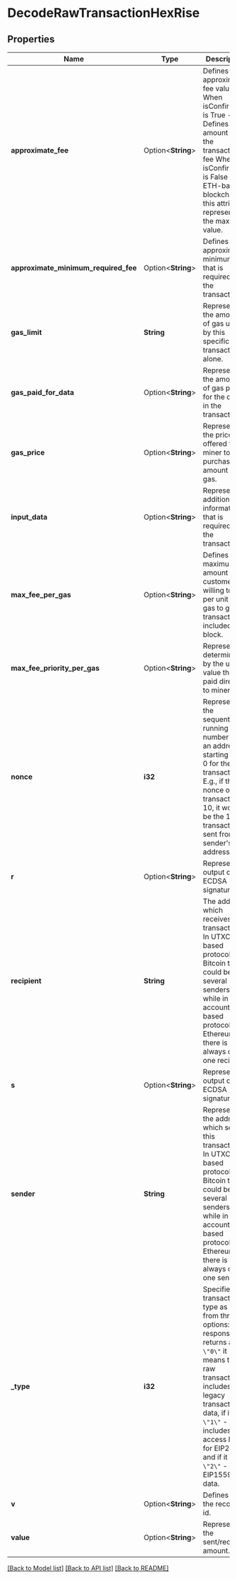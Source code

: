 # DecodeRawTransactionHexRise

## Properties

Name | Type | Description | Notes
------------ | ------------- | ------------- | -------------
**approximate_fee** | Option<**String**> | Defines the approximate fee value. When isConfirmed is True - Defines the amount of the transaction fee When isConfirmed is False - For ETH-based blockchains this attribute represents the max fee value. | [optional]
**approximate_minimum_required_fee** | Option<**String**> | Defines the approximate minimum fee that is required for the transaction. | [optional]
**gas_limit** | **String** | Represents the amount of gas used by this specific transaction alone. | 
**gas_paid_for_data** | Option<**String**> | Represents the amount of gas paid for the data in the transaction. | [optional]
**gas_price** | Option<**String**> | Represents the price offered to the miner to purchase this amount of gas. | [optional]
**input_data** | Option<**String**> | Represents additional information that is required for the transaction. | [optional]
**max_fee_per_gas** | Option<**String**> | Defines the maximum amount that customer is willing to pay per unit of gas to get his transaction included in a block. | [optional]
**max_fee_priority_per_gas** | Option<**String**> | Represents determined by the user value that is paid directly to miners. | [optional]
**nonce** | **i32** | Represents the sequential running number for an address, starting from 0 for the first transaction. E.g., if the nonce of a transaction is 10, it would be the 11th transaction sent from the sender's address. | 
**r** | Option<**String**> | Represents output of an ECDSA signature. | [optional]
**recipient** | **String** | The address which receives this transaction. In UTXO-based protocols like Bitcoin there could be several senders while in account-based protocols like Ethereum there is always only one recipient. | 
**s** | Option<**String**> | Represents output of an ECDSA signature. | [optional]
**sender** | **String** | Represents the address which sends this transaction. In UTXO-based protocols like Bitcoin there could be several senders while in account-based protocols like Ethereum there is always only one sender. | 
**_type** | **i32** | Specifies the transaction type as one from three options: if response returns a `\"0\"` it means the raw transaction includes legacy transaction data, if it is `\"1\"` - includes access lists for EIP2930, and if it is `\"2\"` - EIP1559 data. | 
**v** | Option<**String**> | Defines the the recovery id. | [optional]
**value** | Option<**String**> | Represents the sent/received amount. | [optional]

[[Back to Model list]](../README.md#documentation-for-models) [[Back to API list]](../README.md#documentation-for-api-endpoints) [[Back to README]](../README.md)



